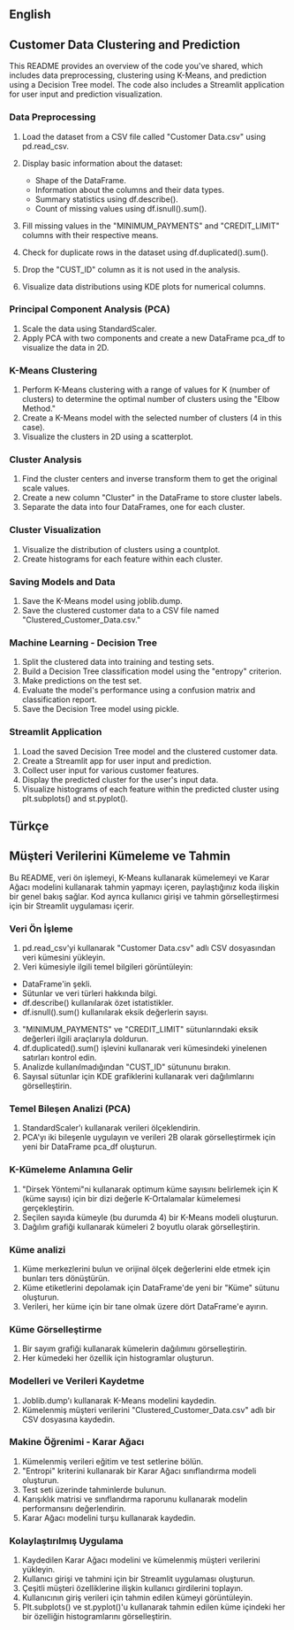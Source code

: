 ## English
## Customer Data Clustering and Prediction

This README provides an overview of the code you've shared, which includes data preprocessing, clustering using K-Means, and prediction using a Decision Tree model. The code also includes a Streamlit application for user input and prediction visualization.

### Data Preprocessing

1. Load the dataset from a CSV file called "Customer Data.csv" using pd.read_csv.
2. Display basic information about the dataset:
	- Shape of the DataFrame.
	- Information about the columns and their data types.
	- Summary statistics using df.describe().
	- Count of missing values using df.isnull().sum().

3. Fill missing values in the "MINIMUM_PAYMENTS" and "CREDIT_LIMIT" columns with their respective means.
4. Check for duplicate rows in the dataset using df.duplicated().sum().
5. Drop the "CUST_ID" column as it is not used in the analysis.
6. Visualize data distributions using KDE plots for numerical columns.

### Principal Component Analysis (PCA)

1. Scale the data using StandardScaler.
2. Apply PCA with two components and create a new DataFrame pca_df to visualize the data in 2D.

### K-Means Clustering

1. Perform K-Means clustering with a range of values for K (number of clusters) to determine the optimal number of clusters using the "Elbow Method."
2. Create a K-Means model with the selected number of clusters (4 in this case).
3. Visualize the clusters in 2D using a scatterplot.

### Cluster Analysis

1. Find the cluster centers and inverse transform them to get the original scale values.
2. Create a new column "Cluster" in the DataFrame to store cluster labels.
3. Separate the data into four DataFrames, one for each cluster.

### Cluster Visualization

1. Visualize the distribution of clusters using a countplot.
2. Create histograms for each feature within each cluster.

### Saving Models and Data

1. Save the K-Means model using joblib.dump.
2. Save the clustered customer data to a CSV file named "Clustered_Customer_Data.csv."

### Machine Learning - Decision Tree

1. Split the clustered data into training and testing sets.
2. Build a Decision Tree classification model using the "entropy" criterion.
3. Make predictions on the test set.
4. Evaluate the model's performance using a confusion matrix and classification report.
5. Save the Decision Tree model using pickle.

### Streamlit Application

1. Load the saved Decision Tree model and the clustered customer data.
2. Create a Streamlit app for user input and prediction.
3. Collect user input for various customer features.
4. Display the predicted cluster for the user's input data.
5. Visualize histograms of each feature within the predicted cluster using plt.subplots() and st.pyplot().


## Türkçe
## Müşteri Verilerini Kümeleme ve Tahmin

Bu README, veri ön işlemeyi, K-Means kullanarak kümelemeyi ve Karar Ağacı modelini kullanarak tahmin yapmayı içeren, paylaştığınız koda ilişkin bir genel bakış sağlar. Kod ayrıca kullanıcı girişi ve tahmin görselleştirmesi için bir Streamlit uygulaması içerir.

### Veri Ön İşleme

1. pd.read_csv'yi kullanarak "Customer Data.csv" adlı CSV dosyasından veri kümesini yükleyin.
2. Veri kümesiyle ilgili temel bilgileri görüntüleyin:
- DataFrame'in şekli.
- Sütunlar ve veri türleri hakkında bilgi.
- df.describe() kullanılarak özet istatistikler.
- df.isnull().sum() kullanılarak eksik değerlerin sayısı.

3. "MINIMUM_PAYMENTS" ve "CREDIT_LIMIT" sütunlarındaki eksik değerleri ilgili araçlarıyla doldurun.
4. df.duplicated().sum() işlevini kullanarak veri kümesindeki yinelenen satırları kontrol edin.
5. Analizde kullanılmadığından "CUST_ID" sütununu bırakın.
6. Sayısal sütunlar için KDE grafiklerini kullanarak veri dağılımlarını görselleştirin.

### Temel Bileşen Analizi (PCA)

1. StandardScaler'ı kullanarak verileri ölçeklendirin.
2. PCA'yı iki bileşenle uygulayın ve verileri 2B olarak görselleştirmek için yeni bir DataFrame pca_df oluşturun.

### K-Kümeleme Anlamına Gelir

1. "Dirsek Yöntemi"ni kullanarak optimum küme sayısını belirlemek için K (küme sayısı) için bir dizi değerle K-Ortalamalar kümelemesi gerçekleştirin.
2. Seçilen sayıda kümeyle (bu durumda 4) bir K-Means modeli oluşturun.
3. Dağılım grafiği kullanarak kümeleri 2 boyutlu olarak görselleştirin.

### Küme analizi

1. Küme merkezlerini bulun ve orijinal ölçek değerlerini elde etmek için bunları ters dönüştürün.
2. Küme etiketlerini depolamak için DataFrame'de yeni bir "Küme" sütunu oluşturun.
3. Verileri, her küme için bir tane olmak üzere dört DataFrame'e ayırın.

### Küme Görselleştirme

1. Bir sayım grafiği kullanarak kümelerin dağılımını görselleştirin.
2. Her kümedeki her özellik için histogramlar oluşturun.

### Modelleri ve Verileri Kaydetme

1. Joblib.dump'ı kullanarak K-Means modelini kaydedin.
2. Kümelenmiş müşteri verilerini "Clustered_Customer_Data.csv" adlı bir CSV dosyasına kaydedin.

### Makine Öğrenimi - Karar Ağacı

1. Kümelenmiş verileri eğitim ve test setlerine bölün.
2. "Entropi" kriterini kullanarak bir Karar Ağacı sınıflandırma modeli oluşturun.
3. Test seti üzerinde tahminlerde bulunun.
4. Karışıklık matrisi ve sınıflandırma raporunu kullanarak modelin performansını değerlendirin.
5. Karar Ağacı modelini turşu kullanarak kaydedin.

### Kolaylaştırılmış Uygulama

1. Kaydedilen Karar Ağacı modelini ve kümelenmiş müşteri verilerini yükleyin.
2. Kullanıcı girişi ve tahmini için bir Streamlit uygulaması oluşturun.
3. Çeşitli müşteri özelliklerine ilişkin kullanıcı girdilerini toplayın.
4. Kullanıcının giriş verileri için tahmin edilen kümeyi görüntüleyin.
5. Plt.subplots() ve st.pyplot()'u kullanarak tahmin edilen küme içindeki her bir özelliğin histogramlarını görselleştirin.